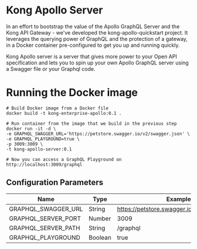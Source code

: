 # Kong Apollo Server

In an effort to bootstrap the value of the Apollo GraphQL Server and the Kong API Gateway - we've developed the kong-apollo-quickstart project. It leverages the querying power of GraphQL and the protection of a gateway, in a Docker container pre-configured to get you up and running quickly.

Kong Apollo server is a server that gives more power to your Open API specification and lets you to spin up your own Apollo GraphQL server using a Swagger file or your Graphql code.


# Running the Docker image

```
# Build Docker image from a Docker file
docker build -t kong-enterprise-apollo:0.1 .

# Run container from the image that we build in the previous step
docker run -it -d \
-e GRAPHQL_SWAGGER_URL='https://petstore.swagger.io/v2/swagger.json' \
-e GRAPHQL_PLAYGROUND=true \
-p 3009:3009 \
-t kong-apollo-server:0.1

# Now you can access a GraphQL Playground on http://localhost:3009/graphql
```

## Configuration Parameters

Name | Type | Example
--- | --- | ---
GRAPHQL_SWAGGER_URL | String | https://petstore.swagger.io/v2/swagger.json
GRAPHQL_SERVER_PORT | Number | 3009
GRAPHQL_SERVER_PATH | String | /graphql
GRAPHQL_PLAYGROUND | Boolean | true
